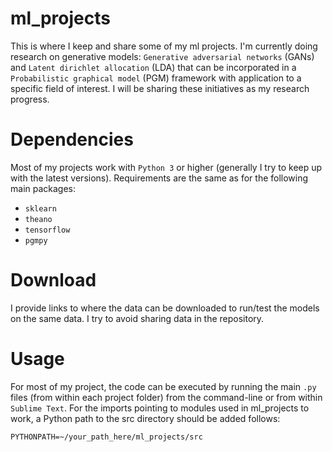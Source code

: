 ml_projects
===========

This is where I keep and share some of my ml projects. I'm currently doing research on generative models: `Generative adversarial networks` (GANs) and `Latent dirichlet allocation` (LDA) that can be incorporated in  a `Probabilistic graphical model` (PGM) framework with application to a specific field of interest. I will be sharing these initiatives as my research progress.

Dependencies
============

Most of my projects work with `Python 3` or higher (generally I try to keep up with the latest versions). Requirements are the same as for the following main packages:

- `sklearn`
- `theano`
- `tensorflow` 
- `pgmpy`

Download
========

I provide links to where the data can be downloaded to run/test the models on the same data. I try to avoid sharing data in the repository.

Usage
=====

For most of my project, the code can be executed by running the main `.py` files (from within each project folder) from the command-line or from within `Sublime Text`. For the imports pointing to modules used in ml_projects to work, a Python path to the src directory should be added follows:

`PYTHONPATH=~/your_path_here/ml_projects/src`

